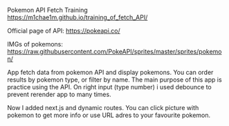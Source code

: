 Pokemon API Fetch Training https://m1chae1m.github.io/training_of_fetch_API/

Official page of API: https://pokeapi.co/

IMGs of pokemons:
https://raw.githubusercontent.com/PokeAPI/sprites/master/sprites/pokemon/

App fetch data from pokemon API and display pokemons. You can order results by pokemon type, or filter by name. The main purpose of this app is practice using the API. On right input (type number) i used debounce to prevent rerender app to many times.

Now I added next.js and dynamic routes. You can click picture with pokemon to get more info or use URL adres to your favourite pokemon. 